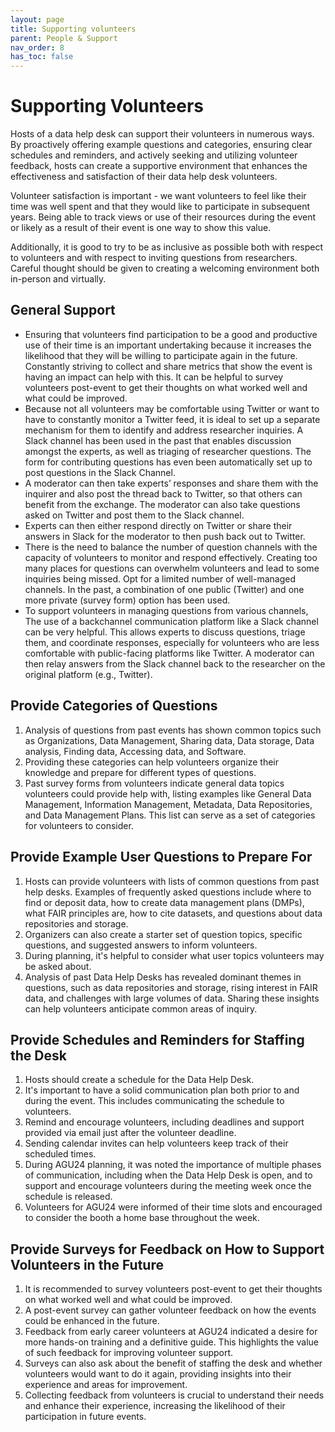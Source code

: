 ```yaml
---
layout: page
title: Supporting volunteers
parent: People & Support
nav_order: 8
has_toc: false
---
```


# Supporting Volunteers

Hosts of a data help desk can support their volunteers in numerous ways. By
proactively offering example questions and categories, ensuring clear schedules
and reminders, and actively seeking and utilizing volunteer feedback, hosts can
create a supportive environment that enhances the effectiveness and satisfaction
of their data help desk volunteers.

Volunteer satisfaction is important - we want volunteers to feel like their time
was well spent and that they would like to participate in subsequent years.
Being able to track views or use of their resources during the event or likely
as a result of their event is one way to show this value.

Additionally, it is good to try to be as inclusive as possible both with respect
to volunteers and with respect to inviting questions from researchers. Careful
thought should be given to creating a welcoming environment both in-person and
virtually.

## General Support

-   Ensuring that volunteers find participation to be a good and productive use
    of their time is an important undertaking because it increases the
    likelihood that they will be willing to participate again in the future.
    Constantly striving to collect and share metrics that show the event is
    having an impact can help with this. It can be helpful to survey volunteers
    post-event to get their thoughts on what worked well and what could be
    improved.
-   Because not all volunteers may be comfortable using Twitter or want to have
    to constantly monitor a Twitter feed, it is ideal to set up a separate
    mechanism for them to identify and address researcher inquiries. A Slack
    channel has been used in the past that enables discussion amongst the
    experts, as well as triaging of researcher questions. The form for
    contributing questions has even been automatically set up to post questions
    in the Slack Channel.
-   A moderator can then take experts’ responses and share them with the
    inquirer and also post the thread back to Twitter, so that others can
    benefit from the exchange. The moderator can also take questions asked on
    Twitter and post them to the Slack channel.
-   Experts can then either respond directly on Twitter or share their answers
    in Slack for the moderator to then push back out to Twitter.
-   There is the need to balance the number of question channels with the
    capacity of volunteers to monitor and respond effectively. Creating too many
    places for questions can overwhelm volunteers and lead to some inquiries
    being missed. Opt for a limited number of well-managed channels. In the
    past, a combination of one public (Twitter) and one more private (survey
    form) option has been used.
-   To support volunteers in managing questions from various channels, The use
    of a backchannel communication platform like a Slack channel can be very
    helpful. This allows experts to discuss questions, triage them, and
    coordinate responses, especially for volunteers who are less comfortable
    with public-facing platforms like Twitter. A moderator can then relay
    answers from the Slack channel back to the researcher on the original
    platform (e.g., Twitter).

## Provide Categories of Questions

1. Analysis of questions from past events has shown common topics such as
   Organizations, Data Management, Sharing data, Data storage, Data analysis,
   Finding data, Accessing data, and Software.
1. Providing these categories can help volunteers organize their knowledge and
   prepare for different types of questions.
1. Past survey forms from volunteers indicate general data topics volunteers
   could provide help with, listing examples like General Data Management,
   Information Management, Metadata, Data Repositories, and Data Management
   Plans. This list can serve as a set of categories for volunteers to consider.

## Provide Example User Questions to Prepare For

<!-- prettier-ignore -->
1. Hosts can provide volunteers with lists of common questions from past help
      desks. Examples of frequently asked questions include where to find or
      deposit data, how to create data management plans (DMPs), what FAIR
      principles are, how to cite datasets, and questions about data repositories
      and storage.
1. Organizers can also create a starter set of question topics, specific
      questions, and suggested answers to inform volunteers.
1. During planning, it's helpful to consider what user topics volunteers may be
      asked about.
1. Analysis of past Data Help Desks has revealed dominant themes in questions,
      such as data repositories and storage, rising interest in FAIR data, and
      challenges with large volumes of data. Sharing these insights can help
      volunteers anticipate common areas of inquiry.

## Provide Schedules and Reminders for Staffing the Desk

1. Hosts should create a schedule for the Data Help Desk.
1. It's important to have a solid communication plan both prior to and during
   the event. This includes communicating the schedule to volunteers.
1. Remind and encourage volunteers, including deadlines and support provided via
   email just after the volunteer deadline.
1. Sending calendar invites can help volunteers keep track of their scheduled
   times.
1. During AGU24 planning, it was noted the importance of multiple phases of
   communication, including when the Data Help Desk is open, and to support and
   encourage volunteers during the meeting week once the schedule is released.
1. Volunteers for AGU24 were informed of their time slots and encouraged to
   consider the booth a home base throughout the week.

## Provide Surveys for Feedback on How to Support Volunteers in the Future

1. It is recommended to survey volunteers post-event to get their thoughts on
   what worked well and what could be improved.
1. A post-event survey can gather volunteer feedback on how the events could be
   enhanced in the future.
1. Feedback from early career volunteers at AGU24 indicated a desire for more
   hands-on training and a definitive guide. This highlights the value of such
   feedback for improving volunteer support.
1. Surveys can also ask about the benefit of staffing the desk and whether
   volunteers would want to do it again, providing insights into their
   experience and areas for improvement.
1. Collecting feedback from volunteers is crucial to understand their needs and
   enhance their experience, increasing the likelihood of their participation in
   future events.
